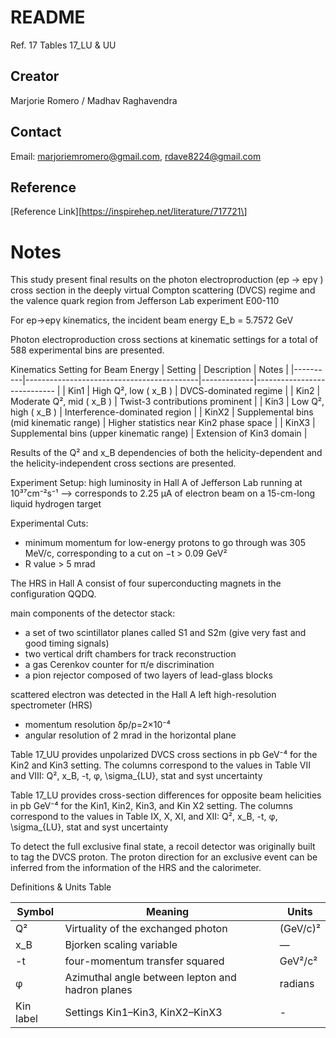 # README

Ref. 17 Tables 17_LU & UU

## Creator

Marjorie Romero / Madhav Raghavendra 

## Contact

Email: [marjoriemromero@gmail.com](marjoriemromero@gmail.com), [rdave8224@gmail.com](rdave8224@gmail.com)

## Reference

\[Reference Link\]\[https://inspirehep.net/literature/717721\]

# Notes
This study present final results on the photon electroproduction (ep → epγ ) cross section in the deeply virtual Compton scattering (DVCS) regime and the valence quark region from Jefferson Lab experiment E00-110

For ep→epγ kinematics, the incident beam energy E_b = 5.7572 GeV

Photon electroproduction cross sections at kinematic settings for a total of 588 experimental bins are presented. 

Kinematics Setting for Beam Energy 
| Setting  | Description                               | Notes                                     |
|----------|-------------------------------------------|-------------|---------------------------- |
| Kin1     | High Q², low \( x_B \)                    | DVCS-dominated regime                     |
| Kin2     | Moderate Q², mid \( x_B \)                | Twist-3 contributions prominent           |
| Kin3     | Low Q², high \( x_B \)                    | Interference-dominated region             |
| KinX2    | Supplemental bins (mid kinematic range)   | Higher statistics near Kin2 phase space   |
| KinX3    | Supplemental bins (upper kinematic range) | Extension of Kin3 domain                  |

Results of the Q² and x_B dependencies of both the helicity-dependent and the helicity-independent cross sections are presented. 

Experiment Setup:
high luminosity in Hall A of Jefferson Lab
running at 10³⁷cm⁻²s⁻¹ --> corresponds to 2.25 μA of electron beam on a 15-cm-long liquid hydrogen target

Experimental Cuts: 
- minimum momentum for low-energy protons to go through was 305 MeV/c, corresponding to a cut on −t > 0.09 GeV²
- R value > 5 mrad

The HRS in Hall A consist of four superconducting magnets in the configuration QQDQ.

main components of the detector stack:
- a set of two scintillator planes called S1 and S2m (give very fast and good timing signals)
- two vertical drift chambers for track reconstruction
- a gas Cerenkov counter for π/e discrimination 
- a pion rejector composed of two layers of lead-glass blocks

scattered electron was detected in the Hall A left high-resolution spectrometer (HRS)
- momentum resolution δp/p=2×10⁻⁴  
- angular resolution of 2 mrad in the horizontal plane


Table 17_UU provides unpolarized DVCS cross sections in pb GeV⁻⁴ for the Kin2 and Kin3 setting. 
    The columns correspond to the values in Table VII and VIII: Q², x_B, -t, φ, \sigma_{LU}, stat and syst uncertainty

Table 17_LU provides cross-section differences for opposite beam helicities in pb GeV⁻⁴ for the Kin1, Kin2, Kin3, and Kin X2 setting. 
    The columns correspond to the values in Table IX, X, XI, and XII: Q², x_B, -t, φ, \sigma_{LU}, stat and syst uncertainty


To detect the full exclusive final state, a recoil detector was originally built to tag the DVCS proton. The proton direction for an exclusive event can be inferred from the information of the HRS and the calorimeter.


Definitions & Units Table

| Symbol        | Meaning                                           | Units         |
|---------------|---------------------------------------------------|---------------|
| Q²            | Virtuality of the exchanged photon                | (GeV/c)²      |
| x_B           | Bjorken scaling variable                          | —             |
| -t            | four-momentum transfer squared                    | GeV²/c²       |
| φ             | Azimuthal angle between lepton and hadron planes  | radians       |
| Kin label     | Settings Kin1–Kin3, KinX2–KinX3                   | -             |


